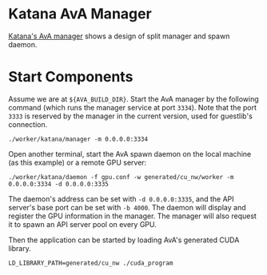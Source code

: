 Katana AvA Manager
==================

[Katana's AvA manager](https://github.com/KatanaGraph/katana/tree/master/libava)
shows a design of split manager and spawn daemon.

Start Components
================

Assume we are at `${AVA_BUILD_DIR}`.
Start the AvA manager by the following command (which runs the manager service
at port `3334`).
Note that the port `3333` is reserved by the manager in the current version, used
for guestlib's connection.

```Shell
./worker/katana/manager -m 0.0.0.0:3334
```

Open another terminal, start the AvA spawn daemon on the local machine (as
this example) or a remote GPU server:

```Shell
./worker/katana/daemon -f gpu.conf -w generated/cu_nw/worker -m 0.0.0.0:3334 -d 0.0.0.0:3335
```

The daemon's address can be set with `-d 0.0.0.0:3335`, and the API server's base port can be set
with `-b 4000`.
The daemon will display and register the GPU information in the manager.
The manager will also request it to spawn an API server pool on every GPU.

Then the application can be started by loading AvA's generated CUDA library.

```Shell
LD_LIBRARY_PATH=generated/cu_nw ./cuda_program
```
